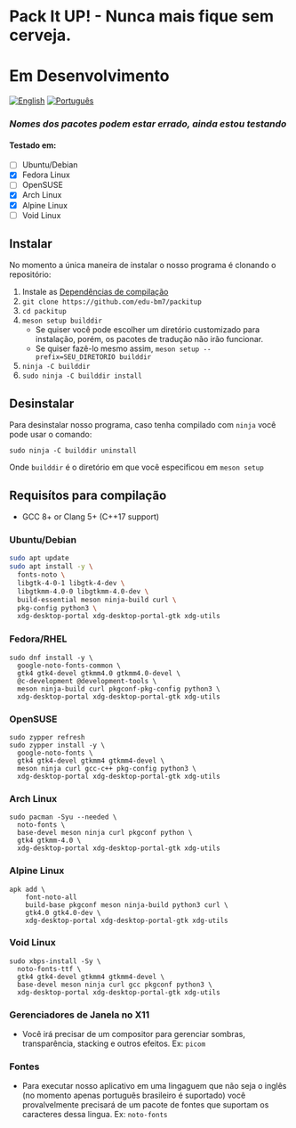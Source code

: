 
# Pack It UP! - Nunca mais fique sem cerveja.
# Em Desenvolvimento
[![English](https://img.shields.io/badge/README-en--US-blue)](./README.md)
[![Português](https://img.shields.io/badge/README-pt--BR-green)](./README.pt-BR.md)
### ***Nomes dos pacotes podem estar errado, ainda estou testando*** 
#### Testado em:
- [ ] Ubuntu/Debian
- [x] Fedora Linux
- [ ] OpenSUSE
- [x] Arch Linux
- [x] Alpine Linux
- [ ] Void Linux

## Instalar
No momento a única maneira de instalar o nosso programa é clonando o repositório:

1. Instale as [Dependências de compilação](#build-prerequisites)
2. `git clone https://github.com/edu-bm7/packitup`
3. `cd packitup`
4. `meson setup builddir`
    - Se quiser você pode escolher um diretório customizado para instalação, porém, os pacotes de tradução não irão funcionar. 
    - Se quiser fazê-lo mesmo assim, `meson setup --prefix=SEU_DIRETORIO builddir`
5. `ninja -C builddir`
6. `sudo ninja -C builddir install`

## Desinstalar
Para desinstalar nosso programa, caso tenha compilado com `ninja` você pode usar o comando:
```
sudo ninja -C builddir uninstall
```
Onde `builddir` é o diretório em que você especificou em `meson setup`


## Requisítos para compilação

- GCC 8+ or Clang 5+ (C++17 support)

### Ubuntu/Debian
```sh
sudo apt update
sudo apt install -y \
  fonts-noto \
  libgtk-4-0-1 libgtk-4-dev \
  libgtkmm-4.0-0 libgtkmm-4.0-dev \
  build-essential meson ninja-build curl \
  pkg-config python3 \
  xdg-desktop-portal xdg-desktop-portal-gtk xdg-utils
```

### Fedora/RHEL
```
sudo dnf install -y \
  google-noto-fonts-common \
  gtk4 gtk4-devel gtkmm4.0 gtkmm4.0-devel \
  @c-development @development-tools \
  meson ninja-build curl pkgconf-pkg-config python3 \
  xdg-desktop-portal xdg-desktop-portal-gtk xdg-utils
```

### OpenSUSE
```
sudo zypper refresh
sudo zypper install -y \
  google-noto-fonts \
  gtk4 gtk4-devel gtkmm4 gtkmm4-devel \
  meson ninja curl gcc-c++ pkg-config python3 \
  xdg-desktop-portal xdg-desktop-portal-gtk xdg-utils
```

### Arch Linux
```
sudo pacman -Syu --needed \
  noto-fonts \
  base-devel meson ninja curl pkgconf python \
  gtk4 gtkmm-4.0 \
  xdg-desktop-portal xdg-desktop-portal-gtk xdg-utils
```

### Alpine Linux
```
apk add \
    font-noto-all
    build-base pkgconf meson ninja-build python3 curl \
    gtk4.0 gtk4.0-dev \
    xdg-desktop-portal xdg-desktop-portal-gtk xdg-utils
```

### Void Linux
```
sudo xbps-install -Sy \
  noto-fonts-ttf \
  gtk4 gtk4-devel gtkmm4 gtkmm4-devel \
  base-devel meson ninja curl gcc pkgconf python3 \
  xdg-desktop-portal xdg-desktop-portal-gtk xdg-utils

```

### Gerenciadores de Janela no X11
- Você irá precisar de um compositor para gerenciar sombras, transparência, stacking e outros efeitos.
Ex: `picom`

### Fontes
- Para executar nosso aplicativo em uma lingaguem que não seja o inglês (no momento apenas português brasileiro é suportado) você provalvelmente precisará de um pacote de fontes que suportam os caracteres dessa lingua. Ex: `noto-fonts`

